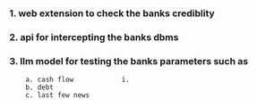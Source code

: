 ### 1. web extension to check the banks crediblity
### 2. api for intercepting the banks dbms
### 3. llm model for testing the banks parameters such as
        a. cash flow            i.  
        b. debt
        c. last few news
